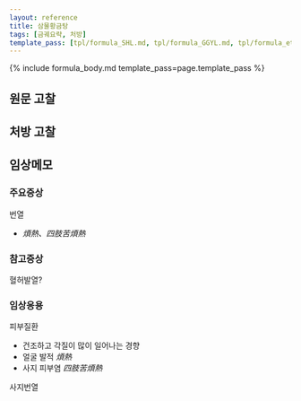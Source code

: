 ```yaml
---
layout: reference
title: 삼물황금탕
tags: [금궤요략, 처방]
template_pass: [tpl/formula_SHL.md, tpl/formula_GGYL.md, tpl/formula_etc.md]
---
```


{% include formula_body.md template_pass=page.template_pass %}

## 원문 고찰

## 처방 고찰



## 임상메모


### 주요증상

번열
* _煩熱、四肢苦煩熱_

### 참고증상

혈허발열?

### 임상응용

피부질환
* 건조하고 각질이 많이 일어나는 경향
* 얼굴 발적 _煩熱_
* 사지 피부염 _四肢苦煩熱_

사지번열
